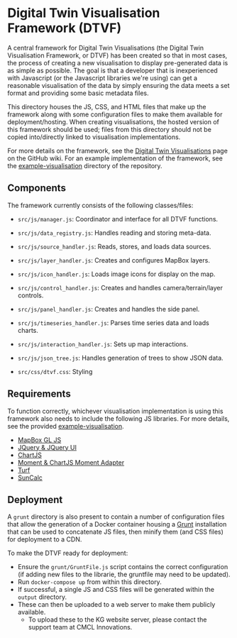 # Digital Twin Visualisation Framework (DTVF)

A central framework for Digital Twin Visualisations (the Digital Twin Visualisation Framework, or DTVF) has been created so that in most cases, the process of creating a new visualisation to display pre-generated data is as simple as possible. The goal is that a developer that is inexperienced with Javascript (or the Javascript libraries we're using) can get a reasonable visualisation of the data by simply ensuring the data meets a set format and providing some basic metadata files.

This directory houses the JS, CSS, and HTML files that make up the framework along with some configuration files to make them available for deployment/hosting. When creating visualisations, the hosted version of this framework should be used; files from this directory should not be copied into/directly linked to visualisation implementations.

For more details on the framework, see the [Digital Twin Visualisations](https://github.com/cambridge-cares/TheWorldAvatar/wiki/Digital-Twin-Visualisations) page on the GitHub wiki. For an example implementation of the framework, see the [example-visualisation](https://github.com/cambridge-cares/TheWorldAvatar/tree/main/web/digital-twin-vis-framework/example-visualisation) directory of the repository.

## Components

The framework currently consists of the following classes/files:

- `src/js/manager.js`: Coordinator and interface for all DTVF functions.
- `src/js/data_registry.js`: Handles reading and storing meta-data.
- `src/js/source_handler.js`: Reads, stores, and loads data sources. 
- `src/js/layer_handler.js`: Creates and configures MapBox layers. 
- `src/js/icon_handler.js`: Loads image icons for display on the map. 
- `src/js/control_handler.js`: Creates and handles camera/terrain/layer controls. 
- `src/js/panel_handler.js`: Creates and handles the side panel. 
- `src/js/timeseries_handler.js`: Parses time series data and loads charts. 
- `src/js/interaction_handler.js`: Sets up map interactions.
- `src/js/json_tree.js`: Handles generation of trees to show JSON data. 

- `src/css/dtvf.css`: Styling 

## Requirements

To function correctly, whichever visualisation implementation is using this framework also needs to include the following JS libraries. For more details, see the provided [example-visualisation](https://github.com/cambridge-cares/TheWorldAvatar/tree/main/web/digital-twin-vis-framework/example-visualisation).

- [MapBox GL JS](https://docs.mapbox.com/mapbox-gl-js/api/)
- [JQuery & JQuery UI](https://jquery.com/)
- [ChartJS](https://www.chartjs.org/)
- [Moment & ChartJS Moment Adapter](https://momentjs.com/)
- [Turf](https://turfjs.org/)
- [SunCalc](https://github.com/mourner/suncalc)

## Deployment

A `grunt` directory is also present to contain a number of configuration files that allow the generation of a Docker container housing a [Grunt](https://gruntjs.com/) installation that can be used to concatenate JS files, then minify them (and CSS files) for deployment to a CDN.

To make the DTVF ready for deployment:

- Ensure the `grunt/GruntFile.js` script contains the correct configuration (if adding new files to the librarie, the gruntfile may need to be updated). 
- Run `docker-compose up` from within this directory.
- If successful, a single JS and CSS files will be generated within the `output` directory.
- These can then be uploaded to a web server to make them publicly available.
  - To upload these to the KG website server, please contact the support team at CMCL Innovations.